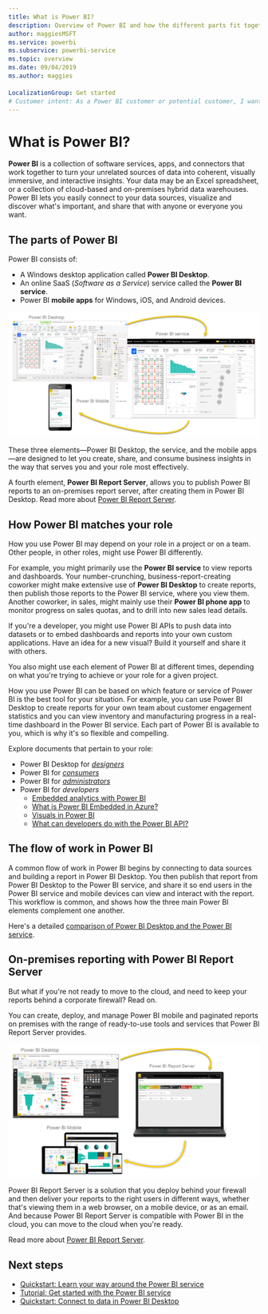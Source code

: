 ```yaml
---
title: What is Power BI?
description: Overview of Power BI and how the different parts fit together - Power BI Desktop, the Power BI service, Power BI mobile, Report Server, and Power BI embedded.
author: maggiesMSFT
ms.service: powerbi
ms.subservice: powerbi-service
ms.topic: overview
ms.date: 09/04/2019
ms.author: maggies

LocalizationGroup: Get started
# Customer intent: As a Power BI customer or potential customer, I want to get an overview of Power BI so I can understand how the different parts fit together, so that I know which part to use to accomplish my tasks/goals.
---
```


# What is Power BI?
**Power BI** is a collection of software services, apps, and connectors that work together to turn your unrelated sources of data into coherent, visually immersive, and interactive insights. Your data may be an Excel spreadsheet, or a collection of cloud-based and on-premises hybrid data warehouses. Power BI lets you easily connect to your data sources, visualize and discover what's important, and share that with anyone or everyone you want.

## The parts of Power BI
Power BI consists of: 
- A Windows desktop application called **Power BI Desktop**.
- An online SaaS (*Software as a Service*) service called the **Power BI service**. 
- Power BI **mobile apps** for Windows, iOS, and Android devices.

![Power BI Desktop, service, mobile](media/power-bi-overview/power-bi-overview-blocks.png)

These three elements&mdash;Power BI Desktop, the service, and the mobile apps&mdash;are designed to let you create, share, and consume business insights in the way that serves you and your role most effectively.

A fourth element, **Power BI Report Server**, allows you to publish Power BI reports to an on-premises report server, after creating them in Power BI Desktop. Read more about [Power BI Report Server](#on-premises-reporting-with-power-bi-report-server).

## How Power BI matches your role
How you use Power BI may depend on your role in a project or on a team. Other people, in other roles, might use Power BI differently.

For example, you might primarily use the **Power BI service** to view reports and dashboards. Your number-crunching, business-report-creating coworker might make extensive use of **Power BI Desktop** to create reports, then publish those reports to the Power BI service, where you view them. Another coworker, in sales, might mainly use their **Power BI phone app** to monitor progress on sales quotas, and to drill into new sales lead details.

If you're a developer, you might use Power BI APIs to push data into datasets or to embed dashboards and reports into your own custom applications. Have an idea for a new visual? Build it yourself and share it with others.  

You also might use each element of Power BI at different times, depending on what you're trying to achieve or your role for a given project.

How you use Power BI can be based on which feature or service of Power BI is the best tool for your situation. For example, you can use Power BI Desktop to create reports for your own team about customer engagement statistics and you can view inventory and manufacturing progress in a real-time dashboard in the Power BI service. Each part of Power BI is available to you, which is why it's so flexible and compelling.

Explore documents that pertain to your role:
- Power BI Desktop for [*designers*](../desktop-what-is-desktop.md)
- Power BI for [*consumers*](../consumer/end-user-consumer.md)
- Power BI for [*administrators*](../service-admin-administering-power-bi-in-your-organization.md)
- Power BI for *developers*
    * [Embedded analytics with Power BI](../developer/embedded/embedding.md)
    * [What is Power BI Embedded in Azure?](../developer/embedded/azure-pbie-what-is-power-bi-embedded.md)
    * [Visuals in Power BI](../developer/visuals/power-bi-custom-visuals.md)
    * [What can developers do with the Power BI API?](../developer/automation/overview-of-power-bi-rest-api.md)

## The flow of work in Power BI
A common flow of work in Power BI begins by connecting to data sources and building a report in Power BI Desktop. You then publish that report from Power BI Desktop to the Power BI service, and share it so end users in the Power BI service and mobile devices can view and interact with the report.
This workflow is common, and shows how the three main Power BI elements complement one another.

Here's a detailed [comparison of Power BI Desktop and the Power BI service](../fundamentals/service-service-vs-desktop.md).

## On-premises reporting with Power BI Report Server

But what if you're not ready to move to the cloud, and need to keep your reports behind a corporate firewall?  Read on.

You can create, deploy, and manage Power BI mobile and paginated reports on premises with the range of ready-to-use tools and services that Power BI Report Server provides.

![diagram for on-premises](media/power-bi-overview/power-bi-report-server2.png)

Power BI Report Server is a solution that you deploy behind your firewall and then deliver your reports to the right users in different ways, whether that's viewing them in a web browser, on a mobile device, or as an email. And because Power BI Report Server is compatible with Power BI in the cloud, you can move to the cloud when you're ready. 

Read more about [Power BI Report Server](../report-server/get-started.md).

## Next steps
- [Quickstart: Learn your way around the Power BI service](../service-the-new-power-bi-experience.md)   
- [Tutorial: Get started with the Power BI service](../service-get-started.md)
- [Quickstart: Connect to data in Power BI Desktop](../desktop-quickstart-connect-to-data.md)
